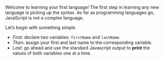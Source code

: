 Welcome to learning your first language! The first step in learning any new language is picking up the syntax. As far as programming languages go, JavaScript is not a complex language.

Let’s begin with something simple.
- _First_:  declare two variables: `firstName` and `lastName`.
- _Then_: assign your first and last name to the corresponding variable.
- _Last_: go ahead and use the standard Javascript output to **print** the values of both variables one at a time.